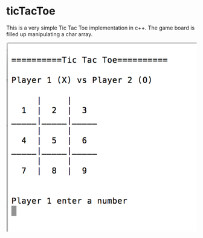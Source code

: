 # ticTacToe

This is a very simple Tic Tac Toe implementation in c++. The game board is filled up manipulating a char array.

![screenshot](screenShot1.jpg)


